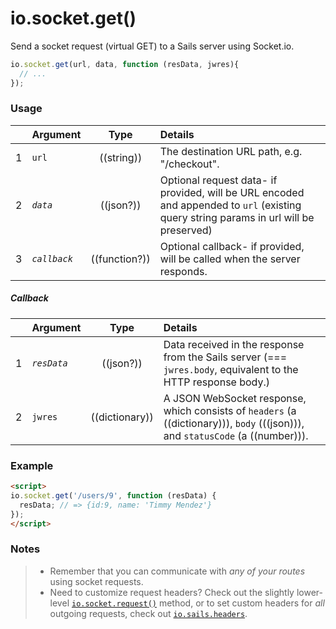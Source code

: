 # io.socket.get()

Send a socket request (virtual GET) to a Sails server using Socket.io.

```js
io.socket.get(url, data, function (resData, jwres){
  // ...
});
```

### Usage


|   | Argument   | Type         | Details |
|---|------------|:------------:|:--------|
| 1 | `url`      | ((string))   | The destination URL path, e.g. "/checkout".
| 2 | _`data`_     | ((json?))        | Optional request data- if provided, will be URL encoded and appended to `url` (existing query string params in url will be preserved)
| 3 | _`callback`_ | ((function?)) | Optional callback- if provided, will be called when the server responds.

##### Callback

|   | Argument  | Type         | Details |
|---|-----------|:------------:|:--------|
| 1 | _`resData`_ | ((json?))        | Data received in the response from the Sails server (=== `jwres.body`, equivalent to the HTTP response body.)
| 2 | `jwres`   | ((dictionary))  | A JSON WebSocket response, which consists of `headers` (a ((dictionary))), `body` (((json))), and `statusCode` (a ((number))).


### Example

```html
<script>
io.socket.get('/users/9', function (resData) {
  resData; // => {id:9, name: 'Timmy Mendez'}
});
</script>
```

### Notes
> + Remember that you can communicate with _any of your routes_ using socket requests.
> + Need to customize request headers?  Check out the slightly lower-level [`io.socket.request()`](http://sailsjs.org/documentation/reference/web-sockets/socket-client/io-socket-request) method, or to set custom headers for _all_ outgoing requests, check out [`io.sails.headers`](http://sailsjs.org/documentation/reference/web-sockets/socket-client/io-sails).

<docmeta name="displayName" value="io.socket.get()">
<docmeta name="pageType" value="method">

